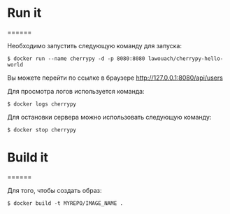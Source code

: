 # Run it
======

Необходимо запустить следующую команду для запуска:

```
$ docker run --name cherrypy -d -p 8080:8080 lawouach/cherrypy-hello-world
```

Вы можете перейти по ссылке в браузере http://127.0.0.1:8080/api/users

Для просмотра логов используется команда:

```
$ docker logs cherrypy
```

Для остановки сервера можно использовать следующую команду:

```
$ docker stop cherrypy
```

# Build it
======

Для того, чтобы создать образ:

```
$ docker build -t MYREPO/IMAGE_NAME .
```
